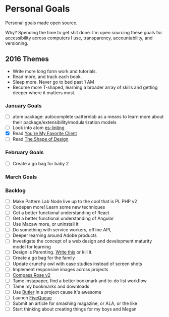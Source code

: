 Personal Goals
==============

Personal goals made open source.

Why? Spending the time to get shit done. I'm open sourcing these goals for accessibility across computers I use, transparency, accountability, and versioning.

## 2016 Themes

* Write more long form work and tutorials.
* Read more, and track each book.
* Sleep more. Never go to bed past 1 AM
* Become more T-shaped, learning a broader array of skills and getting deeper where it matters most.

### January Goals
- [ ] atom package: autocomplete-patternlab as a means to learn more about their package/extensibility/modularization models
- [ ] Look into atom [es-linting](https://atom.io/packages/linter-eslint)
- [x] Read [You're My Favorite Client](http://abookapart.com/products/youre-my-favorite-client)
- [ ] Read [The Shape of Design](https://buyolympia.com/q/Item=frank-chimero-the-shape-of-design-paperback)

### February Goals
- [ ] Create a go bag for baby 2

### March Goals



### Backlog
- [ ] Make Pattern Lab Node live up to the cool that is PL PHP v2
- [ ] Codepen more! Learn some new techniques
- [ ] Get a better functional understanding of React
- [ ] Get a better functional understanding of Angular
- [ ] Use Macaw more, or uninstall it
- [ ] Do something with service workers, offline API, 
- [ ] Deeper learning around Adobe products 
- [ ] Investigate the concept of a web design and development maturity model for learning
- [ ] Design is Parenting. [Write this](https://trello.com/c/yctFcfo7/605-design-is-parenting) or kill it.
- [ ] Create a go bag for the family
- [ ] Update crunchy owl with case studies instead of screen shots
- [ ] Implement responsive images across projects
- [ ] [Compass Rose v2](https://github.com/bmuenzenmeyer/CompassRose)
- [ ] Tame instapaper, find a better bookmark and to-do list workflow
- [ ] Tame my bookmarks and downloads
- [ ] Use [Butler](http://fabiandesmet.com/portfolio/butler-font/) in a project cause it's awesome
- [ ] Launch [FiveQueue](http://fivequeue.com/)
- [ ] Submit an article for smashing magazine, or ALA, or the like
- [ ] Start thinking about creating things for my boys and Megan

